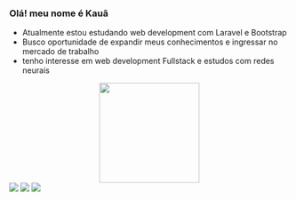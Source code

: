 ### Olá! meu nome é Kauã
- Atualmente estou estudando web development com Laravel e Bootstrap
- Busco oportunidade de expandir meus conhecimentos e ingressar no mercado de trabalho
- tenho interesse em web development Fullstack e estudos com redes neurais
<div align="center">
  <a href="https://github.com/kauaumnougueira">
  <img height="180em"  width = "auto" src="https://github-readme-stats-git-masterrstaa-rickstaa.vercel.app/api/top-langs/?username=kauaumnougueira&layout=compact&langs_count=7&theme=codeSTACKr"/>
</div>
<div> 
  <a href="https://instagram.com/kaua_noguei" target="_blank"><img src="https://img.shields.io/badge/-Instagram-%23E4405F?style=for-the-badge&logo=instagram&logoColor=white" target="_blank"></a>
  <a href = "mailto:kauanog9@gmail.com"><img src="https://img.shields.io/badge/-Gmail-%23333?style=for-the-badge&logo=gmail&logoColor=white" target="_blank"></a>
  <a href="https://www.linkedin.com/in/kauã-nogueira-1b62aa212/" target="_blank"><img src="https://img.shields.io/badge/-LinkedIn-%230077B5?style=for-the-badge&logo=linkedin&logoColor=white" target="_blank"></a> 

</div>
